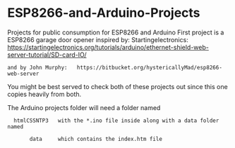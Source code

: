# ESP8266-and-Arduino-Projects
Projects for public consumption for ESP8266 and Arduino
First project is a ESP8266 garage door opener inspired by:
 Startingelectronics:   https://startingelectronics.org/tutorials/arduino/ethernet-shield-web-server-tutorial/SD-card-IO/
    
    and by John Murphy:   https://bitbucket.org/hystericallyMad/esp8266-web-server
    
You might be best served to check both of these projects out since this one copies heavily from both. 

 The Arduino projects folder will need a folder named
 
      htmlCSSNTP3   with the *.ino file inside along with a data folder named
      
           data     which contains the index.htm file
